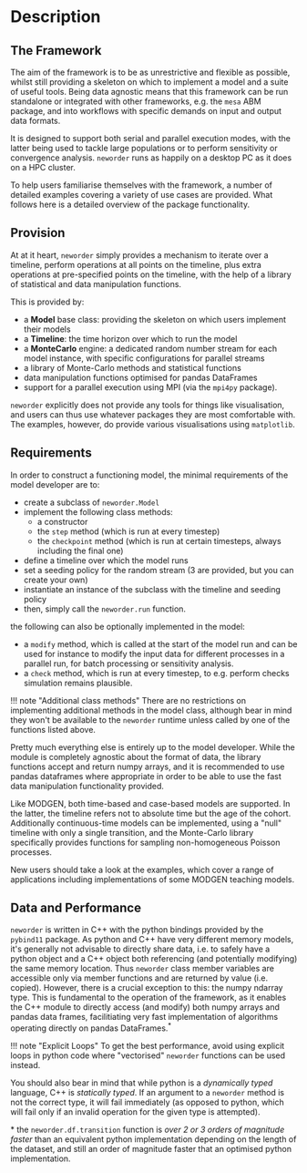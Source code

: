 # Description

## The Framework

The aim of the framework is to be as unrestrictive and flexible as possible, whilst still providing a skeleton on which to implement a model and a suite of useful tools. Being data agnostic means that this framework can be run standalone or integrated with other frameworks, e.g. the `mesa` ABM package, and into workflows with specific demands on input and output data formats.

It is designed to support both serial and parallel execution modes, with the latter being used to tackle large populations or to perform sensitivity or convergence analysis. `neworder` runs as happily on a desktop PC as it does on a HPC cluster.

To help users familiarise themselves with the framework, a number of detailed examples covering a variety of use cases are provided. What follows here is a detailed overview of the package functionality.

## Provision

At at it heart, `neworder` simply provides a mechanism to iterate over a timeline, perform operations at all points on the timeline, plus extra operations at pre-specified points on the timeline, with the help of a library of statistical and data manipulation functions.

This is provided by:

- a **Model** base class: providing the skeleton on which users implement their models
- a **Timeline**: the time horizon over which to run the model
- a **MonteCarlo** engine: a dedicated random number stream for each model instance, with specific configurations for parallel streams
- a library of Monte-Carlo methods and statistical functions
- data manipulation functions optimised for pandas DataFrames
- support for a parallel execution using MPI (via the `mpi4py` package).

`neworder` explicitly does not provide any tools for things like visualisation, and users can thus use whatever packages they are most comfortable with. The examples, however, do provide various visualisations using `matplotlib`.

## Requirements

In order to construct a functioning model, the minimal requirements of the model developer are to:

- create a subclass of `neworder.Model`
- implement the following class methods:
    - a constructor
    - the `step` method (which is run at every timestep)
    - the `checkpoint` method (which is run at certain timesteps, always including the final one)
- define a timeline over which the model runs
- set a seeding policy for the random stream (3 are provided, but you can create your own)
- instantiate an instance of the subclass with the timeline and seeding policy
- then, simply call the `neworder.run` function.

the following can also be optionally implemented in the model:

- a `modify` method, which is called at the start of the model run and can be used for instance to modify the input data for different processes in a parallel run, for batch processing or sensitivity analysis.
- a `check` method, which is run at every timestep, to e.g. perform checks simulation remains plausible.

!!! note "Additional class methods"
    There are no restrictions on implementing additional methods in the model class, although bear in mind they won't be available to the `neworder` runtime unless called by one of the functions listed above.

Pretty much everything else is entirely up to the model developer. While the module is completely agnostic about the format of data, the library functions accept and return numpy arrays, and it is recommended to use pandas dataframes where appropriate in order to be able to use the fast data manipulation functionality provided.

Like MODGEN, both time-based and case-based models are supported. In the latter, the timeline refers not to absolute time but the age of the cohort. Additionally continuous-time models can be implemented, using a "null" timeline with only a single transition, and the Monte-Carlo library specifically provides functions for sampling non-homogeneous Poisson processes.

New users should take a look at the examples, which cover a range of applications including implementations of some MODGEN teaching models.

## Data and Performance

`neworder` is written in C++ with the python bindings provided by the `pybind11` package. As python and C++ have very different memory models, it's generally not advisable to directly share data, i.e. to safely have a python object and a C++ object both referencing (and potentially modifying) the same memory location. Thus `neworder` class member variables are accessible only via member functions and are returned by value (i.e. copied). However, there is a crucial exception to this: the numpy ndarray type. This is fundamental to the operation of the framework, as it enables the C++ module to directly access (and modify) both numpy arrays and pandas data frames, facilitiating very fast implementation of algorithms operating directly on pandas DataFrames.<sup>*</sup>

!!! note "Explicit Loops"
    To get the best performance, avoid using explicit loops in python code where "vectorised" `neworder` functions can be used instead.

You should also bear in mind that while python is a *dynamically typed* language, C++ is *statically typed*. If an argument to a `neworder` method is not the correct type, it will fail immediately (as opposed to python, which will fail only if an invalid operation for the given type is attempted).

&ast; the `neworder.df.transition` function is *over 2 or 3 orders of magnitude faster* than an equivalent python implementation depending on the length of the dataset, and still an order of magnitude faster that an optimised python implementation.

